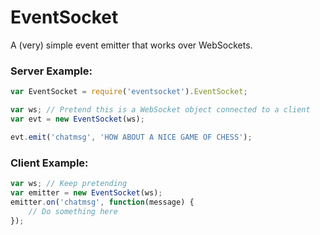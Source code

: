 EventSocket
===========

A (very) simple event emitter that works over WebSockets.

### Server Example:
```javascript
var EventSocket = require('eventsocket').EventSocket;

var ws; // Pretend this is a WebSocket object connected to a client
var evt = new EventSocket(ws);

evt.emit('chatmsg', 'HOW ABOUT A NICE GAME OF CHESS');
```

### Client Example:
```javascript
var ws; // Keep pretending
var emitter = new EventSocket(ws);
emitter.on('chatmsg', function(message) {
	// Do something here
});
```